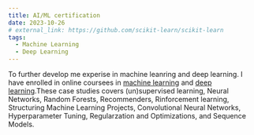 ```yaml
---
title: AI/ML certification
date: 2023-10-26
# external_link: https://github.com/scikit-learn/scikit-learn
tags:
  - Machine Learning
  - Deep Learning
---
```

To further develop me experise in machine leanring and deep learning. I have enrolled in online coursees in [machine learning](https://coursera.org/share/d689a33ebde9ddfb4dce75334c751462) and [deep learning](https://coursera.org/share/71f8f1aa4bc1ef35558a91f233c5bdec).These case studies covers  (un)supervised learning, Neural Networks, Random Forests, Recommenders, Rinforcement learning, Structuring Machine Learning Projects, Convolutional Neural Networks, Hyperparameter Tuning, Regularzation and Optimizations, and Sequence Models.

<!--more-->
